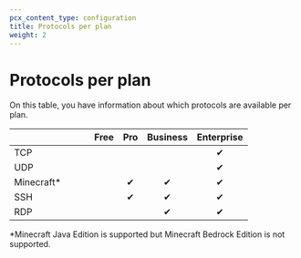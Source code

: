 ```yaml
---
pcx_content_type: configuration
title: Protocols per plan
weight: 2
---
```


# Protocols per plan

On this table, you have information about which protocols are available per plan.

|                               | Free | Pro | Business | Enterprise |
| :---------------------------- | :--: | :-: | :------: | :--------: |
| TCP                           |      |     |          |     ✔      |
| UDP                           |      |     |          |     ✔      |
| Minecraft\*                   |      |  ✔  |    ✔     |     ✔      |
| SSH                           |      |  ✔  |    ✔     |     ✔      |
| RDP                           |      |     |    ✔     |     ✔      |

\*Minecraft Java Edition is supported but Minecraft Bedrock Edition is not supported.
